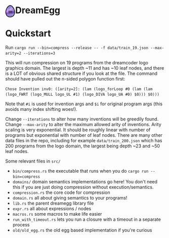 # <img src="dream_egg.png" alt="egg of dreams" height="40" align="left"> DreamEgg

# Quickstart

Run `cargo run --bin=compress --release -- -f data/train_19.json --max-arity=2 --iterations=3`

This will run compression on 19 programs from the dreamcoder logo graphics domain. The largest is depth ~11 and has ~10 leaf nodes, and there is a LOT of obvious shared structure if you look at the file. The command should have pulled out the n-sided polygon function first:

`Chose Invention inv0: ([arity=2]: (lam (logo_forLoop #0 (lam (lam (logo_FWRT (logo_MULL logo_UL #1) (logo_DIVA logo_UA #0) $0))) $0)))`

Note that `#i` is used for invention args and `$i` for original program args (this avoids many index shifting woes!).

Change `--iterations` to alter how many inventions will be greedily found. Change `--max-arity` to alter the maximum allowed arity of inventions. Arity scaling is very exponential. It should be roughly linear with number of programs but exponential with number of leaf nodes. There are many other data files in the repo, including for example `data/train_200.json` which has 200 programs from the logo domain, the largest being depth ~23 and ~50 leaf nodes.

Some relevant files in `src/`
* `bin/compress.rs` the executable that runs when you do `cargo run --bin=compress`
* `domains/` domain semantics implementations go here! You don't need this if you are just doing compression without execution/semantics.
* `compression.rs` the core code for compression
* `domain.rs` all about giving semantics to your programs!
* `lib.rs` the parent dreamegg library file
* `expr.rs` all about expressions / nodes
* `macros.rs` some macros to make life easier
* `run_with_timeout.rs` lets you run a closure with a timeout in a separate process
* `old/old_egg.rs` the old egg based implementation if you're curious

